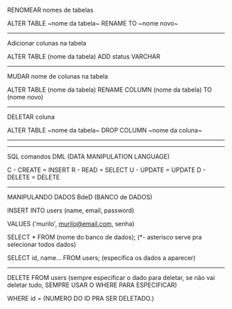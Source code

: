 RENOMEAR nomes de tabelas

ALTER TABLE ~nome da tabela~
RENAME TO ~nome novo~

---

Adicionar colunas na tabela

ALTER TABLE (nome da tabela)
ADD status VARCHAR

---

MUDAR nome de colunas na tabela

ALTER TABLE (nome da tabela)
RENAME COLUMN (nome da tabela) TO (nome novo)

---



DELETAR coluna

ALTER TABLE ~nome da tabela~
DROP COLUMN ~nome da coluna~

---

---

SQL comandos DML (DATA MANIPULATION LANGUAGE)

C - CREATE = INSERT
R - READ = SELECT
U - UPDATE = UPDATE
D - DELETE = DELETE

---

MANIPULANDO DADOS BdeD (BANCO de DADOS)

INSERT INTO users
(name, email, password)

VALUES
('murilo', murilo@email.com, senha)

SELECT * FROM (nome do banco de dados); (*- asterisco serve pra selecionar todos dados)

SELECT id, name... FROM users; (especifica os dados a aparecer)

---

DELETE FROM users (sempre especificar o dado para deletar, se não vai deletar tudo, SEMPRE USAR O WHERE PARA ESPECIFICAR)

WHERE id = (NUMERO DO ID PRA SER DELETADO.)
